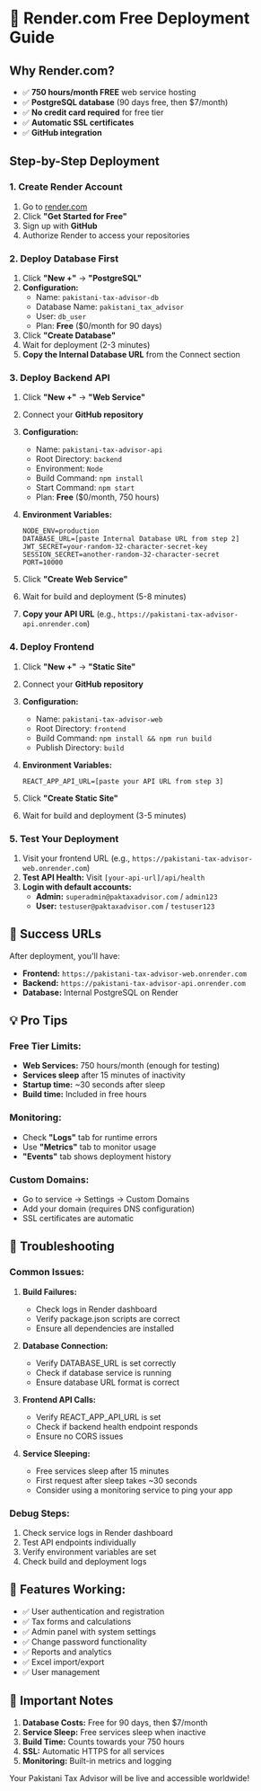 # 🌟 Render.com Free Deployment Guide

## Why Render.com?
- ✅ **750 hours/month FREE** web service hosting
- ✅ **PostgreSQL database** (90 days free, then $7/month)
- ✅ **No credit card required** for free tier
- ✅ **Automatic SSL certificates**
- ✅ **GitHub integration**

## Step-by-Step Deployment

### 1. Create Render Account
1. Go to [render.com](https://render.com)
2. Click **"Get Started for Free"**
3. Sign up with **GitHub**
4. Authorize Render to access your repositories

### 2. Deploy Database First
1. Click **"New +"** → **"PostgreSQL"**
2. **Configuration:**
   - Name: `pakistani-tax-advisor-db`
   - Database Name: `pakistani_tax_advisor`
   - User: `db_user`
   - Plan: **Free** ($0/month for 90 days)
3. Click **"Create Database"**
4. Wait for deployment (2-3 minutes)
5. **Copy the Internal Database URL** from the Connect section

### 3. Deploy Backend API
1. Click **"New +"** → **"Web Service"**
2. Connect your **GitHub repository**
3. **Configuration:**
   - Name: `pakistani-tax-advisor-api`
   - Root Directory: `backend`
   - Environment: `Node`
   - Build Command: `npm install`
   - Start Command: `npm start`
   - Plan: **Free** ($0/month, 750 hours)

4. **Environment Variables:**
   ```
   NODE_ENV=production
   DATABASE_URL=[paste Internal Database URL from step 2]
   JWT_SECRET=your-random-32-character-secret-key
   SESSION_SECRET=another-random-32-character-secret
   PORT=10000
   ```

5. Click **"Create Web Service"**
6. Wait for build and deployment (5-8 minutes)
7. **Copy your API URL** (e.g., `https://pakistani-tax-advisor-api.onrender.com`)

### 4. Deploy Frontend
1. Click **"New +"** → **"Static Site"**
2. Connect your **GitHub repository**
3. **Configuration:**
   - Name: `pakistani-tax-advisor-web`
   - Root Directory: `frontend`
   - Build Command: `npm install && npm run build`
   - Publish Directory: `build`

4. **Environment Variables:**
   ```
   REACT_APP_API_URL=[paste your API URL from step 3]
   ```

5. Click **"Create Static Site"**
6. Wait for build and deployment (3-5 minutes)

### 5. Test Your Deployment
1. Visit your frontend URL (e.g., `https://pakistani-tax-advisor-web.onrender.com`)
2. **Test API Health:** Visit `[your-api-url]/api/health`
3. **Login with default accounts:**
   - **Admin:** `superadmin@paktaxadvisor.com` / `admin123`
   - **User:** `testuser@paktaxadvisor.com` / `testuser123`

## 🎉 Success URLs
After deployment, you'll have:
- **Frontend:** `https://pakistani-tax-advisor-web.onrender.com`
- **Backend:** `https://pakistani-tax-advisor-api.onrender.com`
- **Database:** Internal PostgreSQL on Render

## 💡 Pro Tips

### Free Tier Limits:
- **Web Services:** 750 hours/month (enough for testing)
- **Services sleep** after 15 minutes of inactivity
- **Startup time:** ~30 seconds after sleep
- **Build time:** Included in free hours

### Monitoring:
- Check **"Logs"** tab for runtime errors
- Use **"Metrics"** tab to monitor usage
- **"Events"** tab shows deployment history

### Custom Domains:
- Go to service → Settings → Custom Domains
- Add your domain (requires DNS configuration)
- SSL certificates are automatic

## 🔧 Troubleshooting

### Common Issues:

1. **Build Failures:**
   - Check logs in Render dashboard
   - Verify package.json scripts are correct
   - Ensure all dependencies are installed

2. **Database Connection:**
   - Verify DATABASE_URL is set correctly
   - Check if database service is running
   - Ensure database URL format is correct

3. **Frontend API Calls:**
   - Verify REACT_APP_API_URL is set
   - Check if backend health endpoint responds
   - Ensure no CORS issues

4. **Service Sleeping:**
   - Free services sleep after 15 minutes
   - First request after sleep takes ~30 seconds
   - Consider using a monitoring service to ping your app

### Debug Steps:
1. Check service logs in Render dashboard
2. Test API endpoints individually
3. Verify environment variables are set
4. Check build and deployment logs

## 📱 Features Working:
- ✅ User authentication and registration
- ✅ Tax forms and calculations
- ✅ Admin panel with system settings
- ✅ Change password functionality
- ✅ Reports and analytics
- ✅ Excel import/export
- ✅ User management

## 🚨 Important Notes

1. **Database Costs:** Free for 90 days, then $7/month
2. **Service Sleep:** Free services sleep when inactive
3. **Build Time:** Counts towards your 750 hours
4. **SSL:** Automatic HTTPS for all services
5. **Monitoring:** Built-in metrics and logging

Your Pakistani Tax Advisor will be live and accessible worldwide!